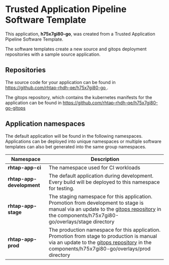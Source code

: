 # Trusted Application Pipeline Software Template

This application, **h75x7gi80-go**, was created from a Trusted Application Pipeline Software Template.

The software templates create a new source and gitops deployment repositories with a sample source application. 

## Repositories

The source code for your application can be found in [https://github.com/rhtap-rhdh-qe/h75x7gi80-go ](https://github.com/rhtap-rhdh-qe/h75x7gi80-go ).
 
The gitops repository, which contains the kubernetes manifests for the application can be found in 
[https://github.com/rhtap-rhdh-qe/h75x7gi80-go-gitops ](https://github.com/rhtap-rhdh-qe/h75x7gi80-go-gitops ) 

## Application namespaces 

The default application will be found in the following namespaces. Applications can be deployed into unique namespaces or multiple software templates can also bet generated into the same group namespaces.  

|  Namespace   |  Description   |  
| -------- | -------- |
| **rhtap-app-ci** | The namespace used for CI workloads |
| **rhtap-app-development** | The default application during development. Every build will be deployed to this namespace for testing. |
| **rhtap-app-stage** | The staging namespace for this application. Promotion from development to stage is manual via an update to the [gitops repository](https://github.com/rhtap-rhdh-qe/h75x7gi80-go-gitops ) in the components/h75x7gi80-go/overlays/stage directory |
| **rhtap-app-prod** | The production namespace for this application. Promotion from stage to production is manual via an update to the [gitops repository](https://github.com/rhtap-rhdh-qe/h75x7gi80-go-gitops ) in the components/h75x7gi80-go/overlays/prod directory |